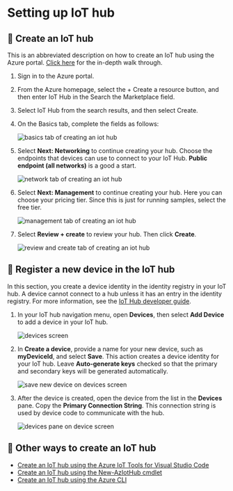 # Setting up IoT hub

## 🔨 Create an IoT hub

This is an abbreviated description on how to create an IoT hub using the Azure portal. [Click here](https://docs.microsoft.com/en-us/azure/iot-hub/iot-hub-create-through-portal) for the in-depth walk through. 

1. Sign in to the Azure portal.

2. From the Azure homepage, select the + Create a resource button, and then enter IoT Hub in the Search the Marketplace field.

3. Select IoT Hub from the search results, and then select Create.

4. On the Basics tab, complete the fields as follows:   

   ![basics tab of creating an iot hub](./media/iot-hub-create-screen-basics.png)

5. Select **Next: Networking** to continue creating your hub. Choose the endpoints that devices can use to connect to your IoT Hub. **Public endpoint (all networks)** is a good a start.

   ![network tab of creating an iot hub](media/iot-hub-create-network-screen.png)

6. Select **Next: Management** to continue creating your hub. Here you can choose your pricing tier. Since this is just for running samples, select the free tier.

   ![management tab of creating an iot hub](./media/iot-hub-create-screen-management.png)

7. Select **Review + create** to review your hub. Then click **Create**.

   ![review and create tab of creating an iot hub](./media/iot-hub-create-screen-create.png)

## 📲 Register a new device in the IoT hub

In this section, you create a device identity in the identity registry in your IoT hub. A device cannot connect to a hub unless it has an entry in the identity registry. For more information, see the [IoT Hub developer guide](https://docs.microsoft.com/en-us/azure/iot-hub/iot-hub-devguide-identity-registry#identity-registry-operations).

1. In your IoT hub navigation menu, open **Devices**, then select **Add Device** to add a device in your IoT hub.

    ![devices screen](./media/create-device-add-device.png)

2. In **Create a device**, provide a name for your new device, such as **myDeviceId**, and select **Save**. This action creates a device identity for your IoT hub. Leave **Auto-generate keys** checked so that the primary and secondary keys will be generated automatically.

   ![save new device on devices screen](./media/create-device-save-device.png)

3. After the device is created, open the device from the list in the **Devices** pane. Copy the **Primary Connection String**. This connection string is used by device code to communicate with the hub.

   ![devices pane on device screen](./media/create-device-connection-strings.png)

## 🔎 Other ways to create an IoT hub

- [Create an IoT hub using the Azure IoT Tools for Visual Studio Code](https://docs.microsoft.com/en-us/azure/iot-hub/iot-hub-create-use-iot-toolkit)
- [Create an IoT hub using the New-AzIotHub cmdlet](https://docs.microsoft.com/en-us/azure/iot-hub/iot-hub-create-using-powershell)
- [Create an IoT hub using the Azure CLI](https://docs.microsoft.com/en-us/azure/iot-hub/iot-hub-create-using-cli)